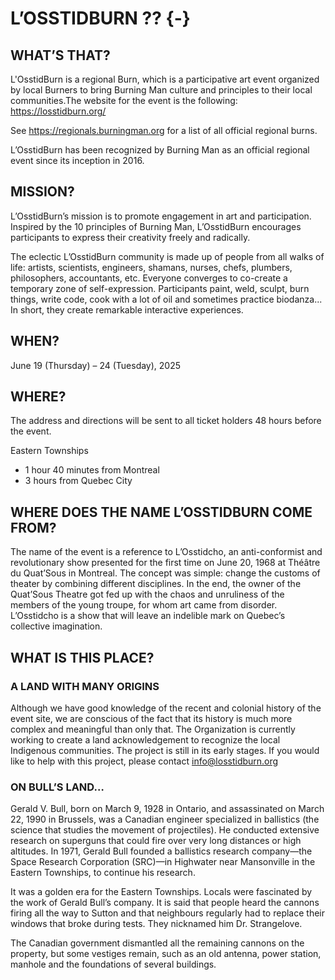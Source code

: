 # L’OSSTIDBURN ?? {-}

<h2><span>WHAT’S THAT?</span></h2> 

L'OsstidBurn is a regional Burn, which is a participative art event organized by local Burners to bring Burning Man culture and principles to their local communities.The website for the event is the following: https://losstidburn.org/


See https://regionals.burningman.org for a list of all official regional burns.

L’OsstidBurn has been recognized by Burning Man as an official regional event since its inception in 2016.

<h2><span>MISSION?</span></h2>

L’OsstidBurn’s mission is to promote engagement in art and participation. Inspired by the 10 principles of Burning Man, L’OsstidBurn encourages participants to express their creativity freely and radically.

The eclectic L’OsstidBurn community is made up of people from all walks of life: artists, scientists, engineers, shamans, nurses, chefs, plumbers, philosophers, accountants, etc. Everyone converges to co-create a temporary zone  of self-expression. Participants paint, weld, sculpt, burn things, write code, cook with a lot of oil and sometimes practice biodanza... In short, they create remarkable interactive experiences.

<h2><span>WHEN?</span></h2>


June 19 (Thursday) – 24 (Tuesday), 2025


<h2><span>WHERE? </span></h2>

The address and directions will be sent to all ticket holders 48 hours before the event.

Eastern Townships

* 1 hour 40 minutes from Montreal
* 3 hours from Quebec City

<h2><span>WHERE DOES THE NAME L’OSSTIDBURN COME FROM?</span></h2> 

The name of the event is a reference to L’Osstidcho, an anti-conformist and revolutionary show presented for the first time on June 20, 1968 at Théâtre du Quat’Sous in Montreal.  The concept was simple: change the customs of theater by  combining different disciplines. In the end, the owner of the Quat’Sous Theatre got fed up with the chaos and unruliness of the members of the young troupe, for whom art came from disorder. L’Osstidcho is a show that will leave an indelible mark on Quebec’s collective imagination.

<h2><span>WHAT IS THIS PLACE?</span></h2>

<h3><span>A LAND WITH MANY ORIGINS</span></h3> 

Although we have good knowledge of the recent and colonial history of the event site, we are conscious of the fact that its history is much more complex and meaningful than only that. The Organization is currently working to create a land acknowledgement to recognize the local Indigenous communities. The project is still in its early stages. If you would like to help with this project, please contact info@losstidburn.org

<h3><span>ON BULL’S LAND…</span></h3> 


Gerald V. Bull, born on March 9, 1928 in Ontario, and assassinated on March 22, 1990 in Brussels, was a Canadian engineer specialized in ballistics (the science that studies the movement of projectiles). He conducted extensive research on superguns that could fire over very long distances or high altitudes. In 1971, Gerald Bull founded a ballistics research company—the Space Research Corporation (SRC)—in Highwater near Mansonville in the Eastern Townships, to continue his research. 

It was a golden era for the Eastern Townships. Locals were fascinated by the work of Gerald Bull’s company. It is said that people heard the cannons firing all the way to Sutton and that neighbours regularly had to replace their windows that broke during tests. They nicknamed him Dr. Strangelove.

The Canadian government dismantled all the remaining cannons on the property, but some vestiges remain, such as an old antenna, power station, manhole and the foundations of several buildings.

